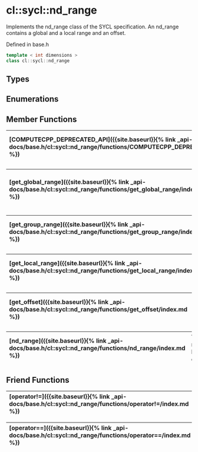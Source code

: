 ---
---
# cl::sycl::nd_range

Implements the nd_range class of the SYCL specification. An nd_range contains a global and a local range and an offset. 

Defined in base.h

```cpp
template < int dimensions >
class cl::sycl::nd_range
```

## Types

## Enumerations

## Member Functions

| [COMPUTECPP_DEPRECATED_API]({{site.baseurl}}{% link _api-docs/base.h/cl::sycl::nd_range/functions/COMPUTECPP_DEPRECATED_API/index.md %}) | This member has (3) overloads |
| :--- | :--- |

| [get_global_range]({{site.baseurl}}{% link _api-docs/base.h/cl::sycl::nd_range/functions/get_global_range/index.md %}) | Return the global . range |
| :--- | :--- |

| [get_group_range]({{site.baseurl}}{% link _api-docs/base.h/cl::sycl::nd_range/functions/get_group_range/index.md %}) | Compute the group . range |
| :--- | :--- |

| [get_local_range]({{site.baseurl}}{% link _api-docs/base.h/cl::sycl::nd_range/functions/get_local_range/index.md %}) | Return the local . range |
| :--- | :--- |

| [get_offset]({{site.baseurl}}{% link _api-docs/base.h/cl::sycl::nd_range/functions/get_offset/index.md %}) | Return the queue offset.  |
| :--- | :--- |

| [nd_range]({{site.baseurl}}{% link _api-docs/base.h/cl::sycl::nd_range/functions/nd_range/index.md %}) | This member has (2) overloads |
| :--- | :--- |


## Friend Functions

| [operator!=]({{site.baseurl}}{% link _api-docs/base.h/cl::sycl::nd_range/functions/operator!=/index.md %}) | Non-equality operator.  |
| :--- | :--- |

| [operator==]({{site.baseurl}}{% link _api-docs/base.h/cl::sycl::nd_range/functions/operator==/index.md %}) | Equality operator.  |
| :--- | :--- |

